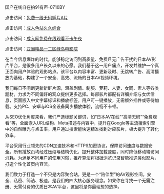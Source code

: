 国产在线自在拍91有声-0710BY

点击访问：<a href="https://heiliaowzu4ur.pages.dev">免费一级无码婬片A片</a>

点击访问：<a href="https://heiliaozj3tjd.pages.dev">成人色站久久综合</a>

点击访问：<a href="https://heiliaoe8ajia.pages.dev">成入网免费在线观看不卡午夜</a>

点击访问：<a href="https://heiliaoxqkkct.pages.dev">亚洲精品一二区绿岛电影院</a>

在当今信息爆炸的时代，能够稳定访问到高质量、免费且无广告干扰的日本AV影片平台，是很多用户长久以来的心愿。我们基于这一用户痛点，开发并维护一个真正面向用户体验的观影站点。该平台以内容丰富、更新及时、无跳转广告、高清播放为基础，构建了一个安全、高效、流畅的日本AV视频环境。

我们每日不间断更新新鲜片源，涵盖剧情、制服、萝莉、人妻、女同、素人等各类题材，力求为不同偏好的观众提供更多选择。每部影片都配有详细介绍与女优信息，页面嵌入中文字幕标识和播放标签，用户可一键播放，无需额外插件或等待加载。支持PC、安卓与iOS全设备同步播放体验，流畅不卡顿。

从SEO优化角度来看，我们严选标题关键词，如“日本AV在线”“高清无码”“免费观看”等，全面嵌入URL结构、Meta描述与内容中，提升在Google等主流搜索引擎中的自然曝光与点击率。用户通过搜索能快速精准找到对应影片，极大提升了转化效率。

平台采用行业领先的CDN加速技术和HTTPS加密协议，保障访问速度与数据安全。所有播放页均经过压缩与结构优化，提升整体加载速度，同时降低移动端访问消耗。为满足不同用户的使用习惯，推荐算法将根据浏览记录智能推送类似影片，打造个性化首页内容流。

我们致力于打造一个不只是内容聚合站，更是一个“陪伴型”的AV观影空间。安全、私密、简洁、极速，是我们的四大核心服务理念。如果你在寻找一个无需注册、无需付费的优质日本AV平台，这里将是你最理想的选择。

<span style="display:none;">[Canonical link]( https://github.com/riben54550/227499 )</span>
